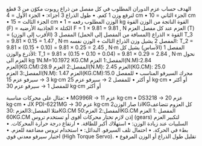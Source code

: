 
الهدف
حساب عزم الدوران المطلوب في كل مفصل من ذراع روبوت مكوّن من 3 قطع لنرفع وزن 1 كغم.
•	طول الذراع 3 أجزاء:
	•	الجزء الأول = 4 cm
	•	الجزء الثاني = 10 cm
	•	الجزء الثالث = 15 cm
	•	الوزن المطلوب رفعه = 1 kg
  القوة الناتجة من الوزن
القوة (F) = الكتلة × الجاذبية الأرضيه
F = 1 × 9.81 = 9.81 \, N
العزم عند كل مفصل
العزم (T) = القوة × الذراع (المسافة من المفصل إلى الحمل)
المفصل 3 (الأقرب إلى الوزن)
T_3 = 9.81 × 0.15 = 1.47 \, N·m
المفصل 2
يشيل وزن الذراع الثالث + الوزن نفسه:
T_2 = 9.81 × (0.15 + 0.10) = 9.81 × 0.25 = 2.45 \, N·m
المفصل 1 (الأساس)
يشيل كل الأذرع والوزن:
T_1 = 9.81 × (0.15 + 0.10 + 0.04) = 9.81 × 0.29 = 2.84 \, N·m
نحول العزم الى kg 1N.M=10.1972 KG.CM
المفصل:1 العزم(N.M):2.84 العزم(KG.CM):28.9
المفصل:2 العزم(N.M):  2.45 العزم(KG.CM):  25.0  
المفصل:3 العزم(N.M):  1.47  العزم(KG.CM):15.0
محرك السيرفو المناسب
	•	للمفصل 3 → سيرفو عزم 15 kg·cm أو أكثر
	•	للمفصل 2 → سيرفو عزم 25 kg·cm أو أكثر
	•	للمفصل 1 → سيرفو عزم 30 kg·cm أو أكثر

مثال على محركات مناسبة:
	•	MG996R → عزم 11 kg·cm
	•	DS3218 → عزم 20 kg·cm
	•	JX PDI-6221MG → عزم 30 kg·cm
  اذا صار الوزن2KGكل العزوم تتضاعف
  مثلا المفصل:3العزم :30KG.CM المفصل:2 العزم:50KG.CM المفصل :1 العزم 60KG.CM
إذن لازم تختار محركات أقوى أو تستخدم تروس (gears) لتكبير العزم
السلبيات عند زيادة الوزن:
	•	استهلاك أكبر للطاقة.
	•	ارتفاع درجة حرارة المحركات.
	•	بطء في الحركة.
	•	احتمال تلف السيرفو.
 البدائل:
	•	استخدام تروس مضاعفة للعزم.
	•	اختيار سيرفو معدني قوي (High Torque Servo).
	•	تقليل طول الذراع أو الوزن المرفوع














